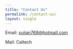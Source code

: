 ```yaml
---
title: "Contact Us"
permalink: /contact-us/
layout: single
---
```


Email: xujian769@hotmail.com 

Mail: Caltech
